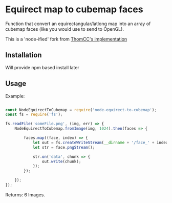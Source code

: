 # Equirect map to cubemap faces

Function that convert an equirectangular/latlong map into an array of cubemap faces (like you would use to send to OpenGL).

This is a 'node-ified' fork from [ThomCC's implementation](https://github.com/thomcc/equirect-to-cubemap-faces)

## Installation

Will provide npm based install later

## Usage

Example:

```js

const NodeEquirectToCubemap = require('node-equirect-to-cubemap');
const fs = require('fs');

fs.readFile('someFile.png', (img, err) => {
	NodeEquirectToCubemap.fromImage(img, 1024).then(faces => {

		faces.map((face, index) => {
			let out = fs.createWriteStream(__dirname + '/face_' + index + '.png');
			let str = face.pngStream();

			str.on('data', chunk => {
				out.write(chunk);
			});
		});

	});
});

```

Returns:
6 Images. 
